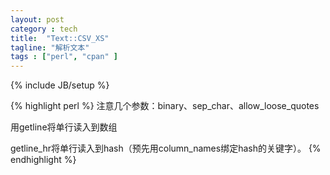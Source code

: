 ```yaml
---
layout: post
category : tech
title:  "Text::CSV_XS"
tagline: "解析文本"
tags : ["perl", "cpan" ] 
---
```

{% include JB/setup %}

{% highlight perl %}
注意几个参数：binary、sep_char、allow_loose_quotes

用getline将单行读入到数组

getline_hr将单行读入到hash（预先用column_names绑定hash的关键字）。 
{% endhighlight %}

